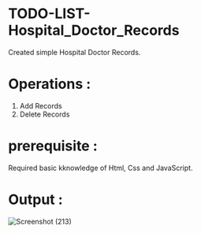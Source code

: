 # TODO-LIST-Hospital_Doctor_Records

Created simple Hospital Doctor Records.

# Operations :

1. Add Records 
2. Delete Records

# prerequisite :
 Required basic kknowledge of Html, Css and JavaScript. 

# Output :


![Screenshot (213)](https://user-images.githubusercontent.com/107462951/195533236-9d3fadc7-2b54-480b-8d77-230a5ce8015e.png)
